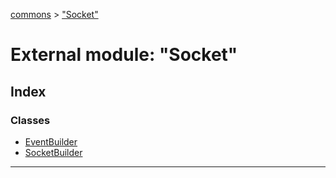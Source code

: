 [commons](../README.md) > ["Socket"](../modules/_socket_.md)

# External module: "Socket"

## Index

### Classes

* [EventBuilder](../classes/_socket_.eventbuilder.md)
* [SocketBuilder](../classes/_socket_.socketbuilder.md)

---

